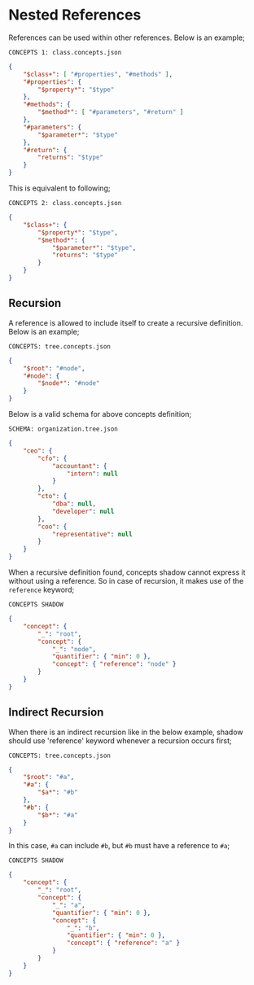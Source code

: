 # Nested References

References can be used within other references. Below is an example;

`CONCEPTS 1: class.concepts.json`

```json
{
    "$class+": [ "#properties", "#methods" ],
    "#properties": {
        "$property*": "$type"
    },
    "#methods": {
        "$method*": [ "#parameters", "#return" ]
    },
    "#parameters": {
        "$parameter*": "$type"
    },
    "#return": {
        "returns": "$type"
    }
}
```

This is equivalent to following;

`CONCEPTS 2: class.concepts.json`

```json
{
    "$class+": {
        "$property*": "$type",
        "$method*": {
            "$parameter*": "$type",
            "returns": "$type"
        }
    }
}
```

## Recursion

A reference is allowed to include itself to create a recursive definition. Below
is an example;

`CONCEPTS: tree.concepts.json`

```json
{
    "$root": "#node",
    "#node": {
        "$node*": "#node"
    }
}
```

Below is a valid schema for above concepts definition;

`SCHEMA: organization.tree.json`

```json
{
    "ceo": {
        "cfo": {
            "accountant": {
                "intern": null
            }
        },
        "cto": {
            "dba": null,
            "developer": null
        },
        "coo": {
            "representative": null
        }
    }
}
```

When a recursive definition found, concepts shadow cannot express it without
using a reference. So in case of recursion, it makes use of the `reference`
keyword;

`CONCEPTS SHADOW`

```json
{
    "concept": {
        "_": "root",
        "concept": {
            "_": "node",
            "quantifier": { "min": 0 },
            "concept": { "reference": "node" }
        }
    }
}
```

## Indirect Recursion

When there is an indirect recursion like in the below example, shadow should use
'reference' keyword whenever a recursion occurs first;

`CONCEPTS: tree.concepts.json`

```json
{
    "$root": "#a",
    "#a": {
        "$a*": "#b"
    },
    "#b": {
        "$b*": "#a"
    }
}
```

In this case, `#a` can include `#b`, but `#b` must have a reference to `#a`;

`CONCEPTS SHADOW`

```json
{
    "concept": {
        "_": "root",
        "concept": {
            "_": "a",
            "quantifier": { "min": 0 },
            "concept": {
                "_": "b",
                "quantifier": { "min": 0 },
                "concept": { "reference": "a" }
            }
        }
    }
}
```
